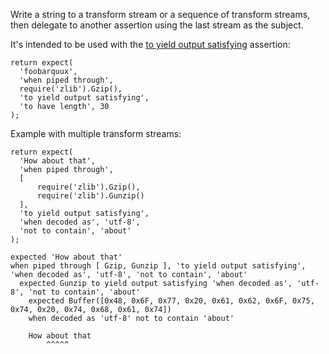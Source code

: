 Write a string to a transform stream or a sequence of transform streams,
then delegate to another assertion using the last stream as the subject.

It's intended to be used with the [to yield output satisfying](to-yield-output-satisfying/) assertion:

```js#async:true
return expect(
  'foobarquux',
  'when piped through',
  require('zlib').Gzip(),
  'to yield output satisfying',
  'to have length', 30
);
```

Example with multiple transform streams:

```js#async:true
return expect(
  'How about that',
  'when piped through',
  [
      require('zlib').Gzip(),
      require('zlib').Gunzip()
  ],
  'to yield output satisfying',
  'when decoded as', 'utf-8',
  'not to contain', 'about'
);
```

```output
expected 'How about that'
when piped through [ Gzip, Gunzip ], 'to yield output satisfying', 'when decoded as', 'utf-8', 'not to contain', 'about'
  expected Gunzip to yield output satisfying 'when decoded as', 'utf-8', 'not to contain', 'about'
    expected Buffer([0x48, 0x6F, 0x77, 0x20, 0x61, 0x62, 0x6F, 0x75, 0x74, 0x20, 0x74, 0x68, 0x61, 0x74])
    when decoded as 'utf-8' not to contain 'about'

    How about that
        ^^^^^
```
